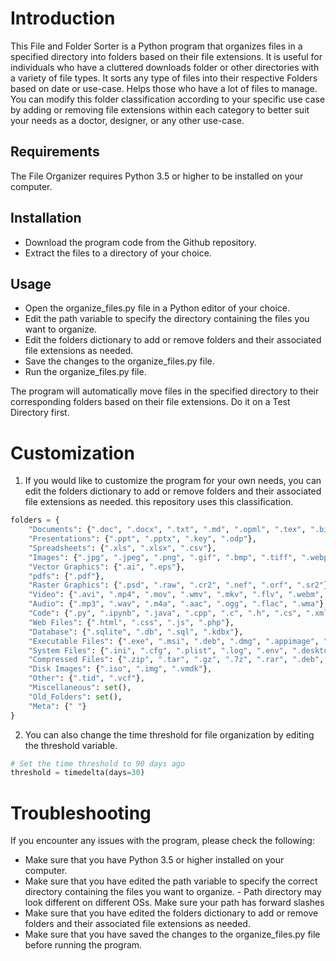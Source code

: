 # Introduction

This File and Folder Sorter is a Python program that organizes files in a specified directory into folders based on their file extensions. It is useful for individuals who have a cluttered downloads folder or other directories with a variety of file types. It sorts any type of files into their respective Folders based on date or use-case. Helps those who have a lot of files to manage. You can modify this folder classification according to your specific use case by adding or removing file extensions within each category to better suit your needs as a doctor, designer, or any other use-case. 


## Requirements

The File Organizer requires Python 3.5 or higher to be installed on your computer.

## Installation

   - Download the program code from the Github repository.
   - Extract the files to a directory of your choice.

## Usage

   - Open the organize_files.py file in a Python editor of your choice.
   - Edit the path variable to specify the directory containing the files you want to organize.
   - Edit the folders dictionary to add or remove folders and their associated file extensions as needed.
   - Save the changes to the organize_files.py file.
   - Run the organize_files.py file.
  
 The program will automatically move files in the specified directory to their corresponding folders based on their file extensions. Do it on a Test Directory first. 

# Customization

1. If you would like to customize the program for your own needs, you can edit the folders dictionary to add or remove folders and their associated file extensions as needed. this repository uses this classification. 

```python
folders = {
    "Documents": {".doc", ".docx", ".txt", ".md", ".opml", ".tex", ".bib"},
    "Presentations": {".ppt", ".pptx", ".key", ".odp"},
    "Spreadsheets": {".xls", ".xlsx", ".csv"},
    "Images": {".jpg", ".jpeg", ".png", ".gif", ".bmp", ".tiff", ".webp", ".svg"},
    "Vector Graphics": {".ai", ".eps"},
    "pdfs": {".pdf"},
    "Raster Graphics": {".psd", ".raw", ".cr2", ".nef", ".orf", ".sr2"},
    "Video": {".avi", ".mp4", ".mov", ".wmv", ".mkv", ".flv", ".webm", ".mpg", ".mpeg", ".3gp"},
    "Audio": {".mp3", ".wav", ".m4a", ".aac", ".ogg", ".flac", ".wma"},
    "Code": {".py", ".ipynb", ".java", ".cpp", ".c", ".h", ".cs", ".xml", ".json", ".yaml", ".yml", ".sql", ".rb", ".pl", ".sh", ".bat", ".cmd", ".ps1", ".dockerfile", ".fig", ".js"},
    "Web Files": {".html", ".css", ".js", ".php"},
    "Database": {".sqlite", ".db", ".sql", ".kdbx"},
    "Executable Files": {".exe", ".msi", ".deb", ".dmg", ".appimage", ".sh", ".apk", ".xpi"},
    "System Files": {".ini", ".cfg", ".plist", ".log", ".env", ".desktop", ".folder", ".flatpakref"},
    "Compressed Files": {".zip", ".tar", ".gz", ".7z", ".rar", ".deb", ".rpm"},
    "Disk Images": {".iso", ".img", ".vmdk"},
    "Other": {".tid", ".vcf"},
    "Miscellaneous": set(),
    "Old_Folders": set(),
    "Meta": {" "}
}
```
2. You can also change the time threshold for file organization by editing the threshold variable.


```python
# Set the time threshold to 90 days ago
threshold = timedelta(days=30)
```


# Troubleshooting

If you encounter any issues with the program, please check the following:

  -  Make sure that you have Python 3.5 or higher installed on your computer.
  -  Make sure that you have edited the path variable to specify the correct directory containing the files you want to organize.
    - Path directory may look different on different OSs. Make sure your path has forward slashes
  -  Make sure that you have edited the folders dictionary to add or remove folders and their associated file extensions as needed.
  -  Make sure that you have saved the changes to the organize_files.py file before running the program.

